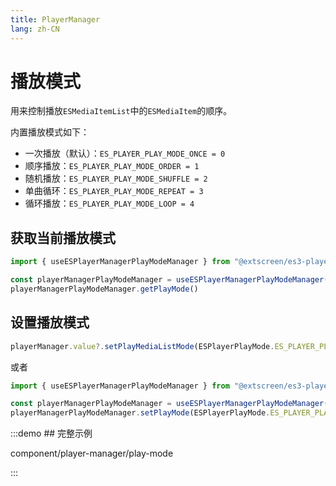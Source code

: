 ```yaml
---
title: PlayerManager
lang: zh-CN
---
```


# 播放模式

用来控制播放`ESMediaItemList`中的`ESMediaItem`的顺序。

内置播放模式如下：

* 一次播放（默认）：`ES_PLAYER_PLAY_MODE_ONCE = 0`
* 顺序播放：`ES_PLAYER_PLAY_MODE_ORDER = 1`
* 随机播放：`ES_PLAYER_PLAY_MODE_SHUFFLE = 2`
* 单曲循环：`ES_PLAYER_PLAY_MODE_REPEAT = 3`
* 循环播放：`ES_PLAYER_PLAY_MODE_LOOP = 4`

## 获取当前播放模式

```ts
import { useESPlayerManagerPlayModeManager } from "@extscreen/es3-player-manager";

const playerManagerPlayModeManager = useESPlayerManagerPlayModeManager()
playerManagerPlayModeManager.getPlayMode()
```

## 设置播放模式

```ts
playerManager.value?.setPlayMediaListMode(ESPlayerPlayMode.ES_PLAYER_PLAY_MODE_ONCE)
```

或者

```ts
import { useESPlayerManagerPlayModeManager } from "@extscreen/es3-player-manager";

const playerManagerPlayModeManager = useESPlayerManagerPlayModeManager()
playerManagerPlayModeManager.setPlayMode(ESPlayerPlayMode.ES_PLAYER_PLAY_MODE_ORDER)
```

:::demo ## 完整示例

component/player-manager/play-mode

:::
